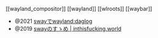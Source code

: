 [[wayland_compositor]] [[wayland]] [[wlroots]] [[waybar]]

- @2021 [swayでwayland:daglog](https://aodag.dev/posts/2021-12-16-sway/)
- @2019 [swayのすゝめ | inthisfucking.world](https://inthisfucking.world/sway/)

